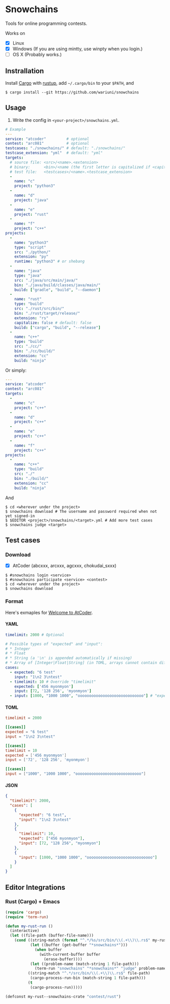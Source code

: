 # Snowchains

Tools for online programming contests.

Works on
- [x] Linux
- [x] Windows (If you are using mintty, use winpty when you login.)
- [ ] OS X (Probably works.)

## Instrallation

Install [Cargo](https://github.com/rust-lang/cargo) with
[rustup](https://github.com/rust-lang-nursery/rustup.rs),
add `~/.cargo/bin` to your `$PATH`, and

```console
$ cargo install --git https://github.com/wariuni/snowchains
```

## Usage

1. Write the config in `<your-project>/snowchains.yml`.
```yaml
# Example
---
service: "atcoder"         # optional
contest: "arc081"          # optional
testcases: "./snowchains/" # default: "./snowchains/"
testcase_extension: "yml"  # default: "yml"
targets:
  # source file: <src>/<name>.<extension>
  # binary:      <bin>/<name (the first letter is capitalized if <capitalize>)>(.[class|exe])
  # test file:   <testcases>/<name>.<testcase_extension>
  -
    name: "c"
    project: "python3"
  -
    name: "d"
    project: "java"
  -
    name: "e"
    project: "rust"
  -
    name: "f"
    project: "c++"
projects:
  -
    name: "python3"
    type: "script"
    src: "./python/"
    extension: "py"
    runtime: "python3" # or shebang
  -
    name: "java"
    type: "java"
    src: "./java/src/main/java/"
    bin: "./java/build/classes/java/main/"
    build: ["gradle", "build", "--daemon"]
  -
    name: "rust"
    type: "build"
    src: "./rust/src/bin/"
    bin: "./rust/target/release/"
    extension: "rs"
    capitalize: false # default: false
    build: ["cargo", "build", "--release"]
  -
    name: "c++"
    type: "build"
    src: "./cc/"
    bin: "./cc/build/"
    extension: "cc"
    build: "ninja"
```
Or simply:
```yaml
---
service: "atcoder"
contest: "arc081"
targets:
  -
    name: "c"
    project: "c++"
  -
    name: "d"
    project: "c++"
  -
    name: "e"
    project: "c++"
  -
    name: "f"
    project: "c++"
projects:
  -
    name: "c++"
    type: "build"
    src: "./"
    bin: "./build/"
    extension: "cc"
    build: "ninja"
```
And
```console
$ cd <wherever under the project>
$ snowchains download # The username and password required when not yet signed-in
$ $EDITOR <project>/snowchains/<target>.yml # Add more test cases
$ snowchains judge <target>
```

## Test cases

### Download

- [x] AtCoder (abcxxx, arcxxx, agcxxx, chokudai_sxxx)

```console
$ #snowchains login <service>
$ #snowchains participate <service> <contest>
$ cd <wherever under the project>
$ snowchains download
```

### Format

Here's exmaples for [Welcome to AtCoder](http://practice.contest.atcoder.jp/tasks/practice_1).

#### YAML
```yaml
timelimit: 2000 # Optional

# Possible types of "expected" and "input":
# * Integer
# * Float
# * String (a '\n' is appended automatically if missing)
# * Array of [Integer|Float|String] (in TOML, arrays cannot contain different types of data)
cases:
  - expected: "6 test"
    input: "1\n2 3\ntest"
  - timelimit: 10 # Override "timelimit"
    expected: ['456 myonmyon']
    input: [72, '128 256', 'myonmyon']
  - input: [1000, "1000 1000", "ooooooooooooooooooooooooooooo"] # "expected" is optional
```

#### TOML

```toml
timelimit = 2000

[[cases]]
expected = "6 test"
input = "1\n2 3\ntest"

[[cases]]
timelimit = 10
expected = ['456 myonmyon']
input = ['72', '128 256', 'myonmyon']

[[cases]]
input = ["1000", "1000 1000", "ooooooooooooooooooooooooooooo"]
```

#### JSON

```json
{
  "timelimit": 2000,
  "cases": [
    {
      "expected": "6 test",
      "input": "1\n2 3\ntest"
    },
    {
      "timelimit": 10,
      "expected": ["456 myonmyon"],
      "input": [72, "128 256", "myonmyon"]
    },
    {
      "input": [1000, "1000 1000", "ooooooooooooooooooooooooooooo"]
    }
  ]
}
```

## Editor Integrations

### Rust (Cargo) + Emacs

```lisp
(require 'cargo)
(require 'term-run)

(defun my-rust-run ()
  (interactive)
  (let ((file-path (buffer-file-name)))
    (cond ((string-match (format "^.*/%s/src/bin/\\(.+\\)\\.rs$" my-rust--snowchains-crate) file-path)
           (let ((buffer (get-buffer "*snowchains*")))
             (when buffer
               (with-current-buffer buffer
                 (erase-buffer))))
           (let ((problem-name (match-string 1 file-path)))
             (term-run "snowchains" "*snowchains*" "judge" problem-name)))
          ((string-match "^.*/src/bin/\\(.+\\)\\.rs$" file-path)
           (cargo-process-run-bin (match-string 1 file-path)))
          (t
           (cargo-process-run)))))

(defconst my-rust--snowchains-crate "contest/rust")
```
